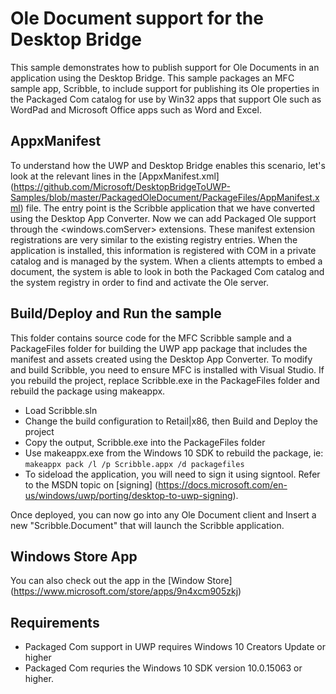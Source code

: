 # Ole Document support for the Desktop Bridge

This sample demonstrates how to publish support for Ole Documents in an application using the Desktop Bridge.  This sample packages an MFC sample app, Scribble, to include support for publishing its Ole properties in the Packaged Com catalog for use by Win32 apps that support Ole such as WordPad and Microsoft Office apps such as Word and Excel.

AppxManifest
------------
To understand how the UWP and Desktop Bridge enables this scenario, let's look at the relevant lines in the [AppxManifest.xml] (https://github.com/Microsoft/DesktopBridgeToUWP-Samples/blob/master/PackagedOleDocument/PackageFiles/AppManifest.xml) file.  The entry point is the Scribble application that we have converted using the Desktop App Converter.  Now we can add Packaged Ole support through the <windows.comServer> extensions.  These manifest extension registrations are very similar to the existing registry entries.  When the application is installed, this information is registered with COM in a private catalog and is managed by the system.  When a clients attempts to embed a document, the system is able to look in both the Packaged Com catalog and the system registry in order to find and activate the Ole server.   

Build/Deploy and Run the sample
-------------------------------
This folder contains source code for the MFC Scribble sample and a PackageFiles folder for building the UWP app package that includes the manifest and assets created using the Desktop App Converter. To modify and build Scribble, you need to ensure MFC is installed with Visual Studio.  If you rebuild the project, replace Scribble.exe in the  PackageFiles folder and rebuild the package using makeappx.

 - Load Scribble.sln
 - Change the build configuration to Retail|x86, then Build and Deploy the project
 - Copy the output, Scribble.exe into the PackageFiles folder
  - Use makeappx.exe from the Windows 10 SDK to rebuild the package, ie:
 `makeappx pack /l /p Scribble.appx /d packagefiles`
- To sideload the application, you will need to sign it using signtool.  Refer to the MSDN topic on [signing] (https://docs.microsoft.com/en-us/windows/uwp/porting/desktop-to-uwp-signing).

Once deployed, you can now go into any Ole Document client and Insert a new "Scribble.Document" that will launch the Scribble application.
 
Windows Store App
-----------------
 You can also check out the app in the [Window Store] (https://www.microsoft.com/store/apps/9n4xcm905zkj)
 
 Requirements
----------------
- Packaged Com support in UWP requires Windows 10 Creators Update or higher
- Packaged Com requries the Windows 10 SDK version 10.0.15063 or higher.
